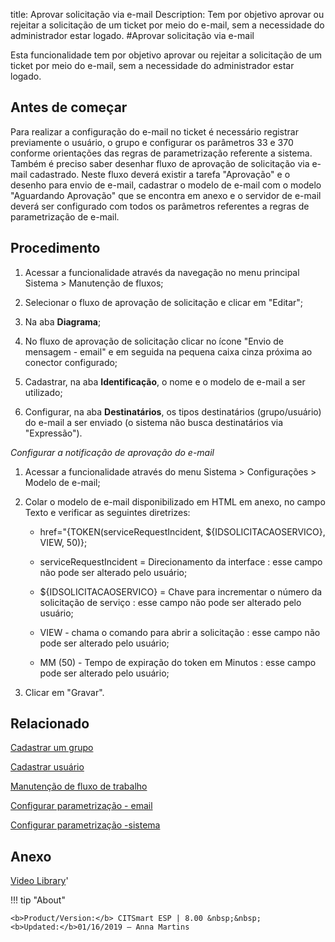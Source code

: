 title: Aprovar solicitação via e-mail
Description: Tem por objetivo aprovar ou rejeitar a solicitação de um ticket por meio do e-mail, sem a necessidade do administrador estar logado.
#Aprovar solicitação via e-mail

Esta funcionalidade tem por objetivo aprovar ou rejeitar a solicitação de um
ticket por meio do e-mail, sem a necessidade do administrador estar logado.

Antes de começar
--------------------

Para realizar a configuração do e-mail no ticket é necessário registrar
previamente o usuário, o grupo e configurar os parâmetros 33 e 370 conforme
orientações das regras de parametrização referente a sistema. Também é preciso
saber desenhar fluxo de aprovação de solicitação via e-mail cadastrado. Neste
fluxo deverá existir a tarefa "Aprovação" e o desenho para envio de e-mail,
cadastrar o modelo de e-mail com o modelo "Aguardando Aprovação" que se encontra
em anexo e o servidor de e-mail deverá ser configurado com todos os parâmetros
referentes a regras de parametrização de e-mail.

Procedimento
----------------

1.  Acessar a funcionalidade através da navegação no menu principal Sistema \>
    Manutenção de fluxos;

2.  Selecionar o fluxo de aprovação de solicitação e clicar em "Editar";

3.  Na aba **Diagrama**;

4.  No fluxo de aprovação de solicitação clicar no ícone "Envio de mensagem - email" e em seguida na pequena caixa cinza próxima ao conector configurado;

5.  Cadastrar, na aba **Identificação**, o nome e o modelo de e-mail a ser
    utilizado;

6.  Configurar, na aba **Destinatários**, os tipos destinatários (grupo/usuário)
    do e-mail a ser enviado (o sistema não busca destinatários via "Expressão").

*Configurar a notificação de aprovação do e-mail*

1.  Acessar a funcionalidade através do menu Sistema \> Configurações \>
    Modelo de e-mail;

2.  Colar o modelo de e-mail disponibilizado em HTML em anexo, no campo Texto e
    verificar as seguintes diretrizes:

    -   href="{TOKEN(serviceRequestIncident, \${IDSOLICITACAOSERVICO}, VIEW, 50)};

    -   serviceRequestIncident = Direcionamento da interface : esse campo não pode
        ser alterado pelo usuário;

    -   \${IDSOLICITACAOSERVICO} = Chave para incrementar o número da solicitação de
        serviço : esse campo não pode ser alterado pelo usuário;

    -   VIEW - chama o comando para abrir a solicitação : esse campo não pode ser
        alterado pelo usuário;

    -   MM (50) - Tempo de expiração do token em Minutos : esse campo pode ser
        alterado pelo usuário;

1.  Clicar em "Gravar".


Relacionado
-------

[Cadastrar um grupo](/pt-br/citsmart-esp-8/initial-settings/access-settings/user/register-groups.html)

[Cadastrar usuário](/pt-br/citsmart-esp-8/initial-settings/access-settings/user/users.html)

[Manutenção de fluxo de trabalho](/pt-br/citsmart-esp-8/platform-administration/flow-maintenance/workflow.maintenance.html)

[Configurar parametrização - email](/pt-br/citsmart-esp-8/platform-administration/parameters-list/configure-parametrization-email.html)

[Configurar parametrização -sistema](/pt-br/citsmart-esp-8/platform-administration/parameters-list/configure-parametrization-system.html)

Anexo
----------



<i class='fa fa-youtube-play  fa-2x' style='color:#97ce17;vertical-align: middle;'> </i> [Video Library](https://www.youtube.com/playlist?list=PLB5qK2uzf2RN9wA1DbVHEot2QD2gW8_jq)'

!!! tip "About"

    <b>Product/Version:</b> CITSmart ESP | 8.00 &nbsp;&nbsp;
    <b>Updated:</b>01/16/2019 – Anna Martins


